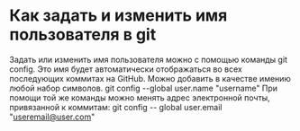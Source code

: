 # Как задать и изменить имя пользователя в git

Задать или изменить имя пользователя можно с помощью команды git config. 
Это имя будет автоматически отображаться во всех последующих коммитах на GitHub. Можно добавить в качестве имению любой набор символов.
git config --global user.name "username"
При помощи той же команды можно менять адрес электронной почты, привязанной к коммитам:
git config -- global user.email "useremail@user.com"